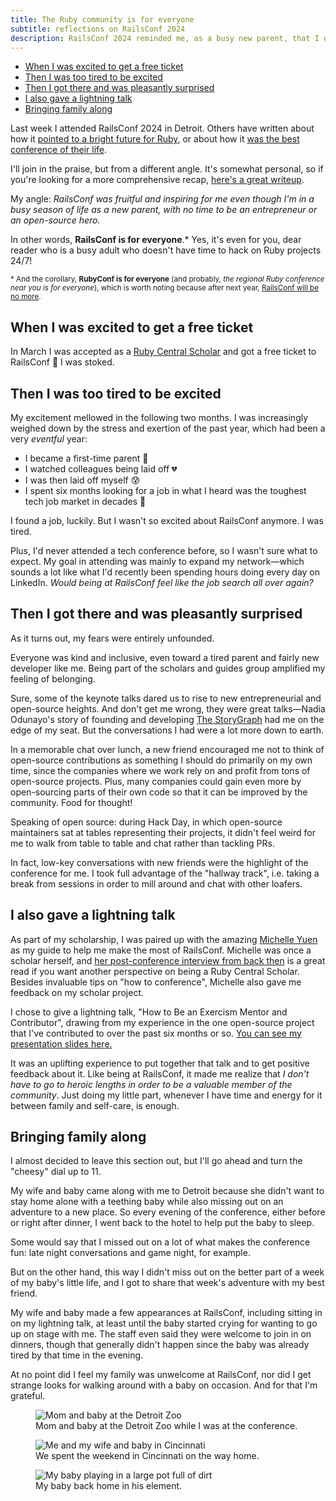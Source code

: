 ```yaml
---
title: The Ruby community is for everyone
subtitle: reflections on RailsConf 2024
description: RailsConf 2024 reminded me, as a busy new parent, that I don't have to be an entrepreneur or an open-source hero. Anyone can be part of the Ruby community!
---
```


- [When I was excited to get a free ticket](#when-i-was-excited-to-get-a-free-ticket)
- [Then I was too tired to be excited](#then-i-was-too-tired-to-be-excited)
- [Then I got there and was pleasantly surprised](#then-i-got-there-and-was-pleasantly-surprised)
- [I also gave a lightning talk](#i-also-gave-a-lightning-talk)
- [Bringing family along](#bringing-family-along)

Last week I attended RailsConf 2024 in Detroit. Others have written about how it [pointed to a bright future for Ruby](https://garrettdimon.com/journal/posts/the-bright-future-of-ruby-and-rails), or about how it [was the best conference of their life](https://www.linkedin.com/feed/update/urn:li:activity:7194766357358395394).

I'll join in the praise, but from a different angle. It's somewhat personal, so if you're looking for a more comprehensive recap, [here's a great writeup](https://yboulkaid.com/2024/05/15/railsconf.html).

My angle: *RailsConf was fruitful and inspiring for me even though I'm in a busy season of life as a new parent, with no time to be an entrepreneur or an open-source hero.*

In other words, **RailsConf is for everyone**.* Yes, it's even for you, dear reader who is a busy adult who doesn't have time to hack on Ruby projects 24/7!

<small>\* And the corollary, **RubyConf is for everyone** (and probably, *the regional Ruby conference near you is for everyone*), which is worth noting because after next year, [RailsConf will be no more](https://rubycentral.org/news/anewearforrubycentralevents).</small>

## When I was excited to get a free ticket

In March I was accepted as a [Ruby Central Scholar](https://rubycentral.org/scholars_guides_program/) and got a free ticket to RailsConf 🤩 I was stoked.

## Then I was too tired to be excited

My excitement mellowed in the following two months. I was increasingly weighed down by the stress and exertion of the past year, which had been a very *eventful* year:

- I became a first-time parent 👶
- I watched colleagues being laid off 💔
- I was then laid off myself 😰
- I spent six months looking for a job in what I heard was the toughest tech job market in decades 🫠

I found a job, luckily. But I wasn't so excited about RailsConf anymore. I was tired.

Plus, I'd never attended a tech conference before, so I wasn't sure what to expect. My goal in attending was mainly to expand my network—which sounds a lot like what I'd recently been spending hours doing every day on LinkedIn. *Would being at RailsConf feel like the job search all over again?*

## Then I got there and was pleasantly surprised

As it turns out, my fears were entirely unfounded.

Everyone was kind and inclusive, even toward a tired parent and fairly new developer like me. Being part of the scholars and guides group amplified my feeling of belonging.

Sure, some of the keynote talks dared us to rise to new entrepreneurial and open-source heights. And don't get me wrong, they were great talks—Nadia Odunayo's story of founding and developing [The StoryGraph](https://www.thestorygraph.com) had me on the edge of my seat. But the conversations I had were a lot more down to earth.

In a memorable chat over lunch, a new friend encouraged me not to think of open-source contributions as something I should do primarily on my own time, since the companies where we work rely on and profit from tons of open-source projects. Plus, many companies could gain even more by open-sourcing parts of their own code so that it can be improved by the community. Food for thought!

Speaking of open source: during Hack Day, in which open-source maintainers sat at tables representing their projects, it didn't feel weird for me to walk from table to table and chat rather than tackling PRs.

In fact, low-key conversations with new friends were the highlight of the conference for me. I took full advantage of the "hallway track", i.e. taking a break from sessions in order to mill around and chat with other loafers.

## I also gave a lightning talk

As part of my scholarship, I was paired up with the amazing [Michelle Yuen](https://www.linkedin.com/in/michelle-yuen-dev) as my guide to help me make the most of RailsConf. Michelle was once a scholar herself, and [her post-conference interview from back then](https://rubycentral.org/news/meet-railsconf-2023-scholar-michelle-yuen/) is a great read if you want another perspective on being a Ruby Central Scholar. Besides invaluable tips on "how to conference", Michelle also gave me feedback on my scholar project.

I chose to give a lightning talk, "How to Be an Exercism Mentor and Contributor", drawing from my experience in the one open-source project that I've contributed to over the past six months or so. [You can see my presentation slides here.](https://speakerdeck.com/fpsvogel/how-to-be-an-exercism-mentor-and-contributor)

It was an uplifting experience to put together that talk and to get positive feedback about it. Like being at RailsConf, it made me realize that *I don't have to go to heroic lengths in order to be a valuable member of the community*. Just doing my little part, whenever I have time and energy for it between family and self-care, is enough.

## Bringing family along

I almost decided to leave this section out, but I'll go ahead and turn the "cheesy" dial up to 11.

My wife and baby came along with me to Detroit because she didn't want to stay home alone with a teething baby while also missing out on an adventure to a new place. So every evening of the conference, either before or right after dinner, I went back to the hotel to help put the baby to sleep.

Some would say that I missed out on a lot of what makes the conference fun: late night conversations and game night, for example.

But on the other hand, this way I didn't miss out on the better part of a week of my baby's little life, and I got to share that week's adventure with my best friend.

My wife and baby made a few appearances at RailsConf, including sitting in on my lightning talk, at least until the baby started crying for wanting to go up on stage with me. The staff even said they were welcome to join in on dinners, though that generally didn't happen since the baby was already tired by that time in the evening.

At no point did I feel my family was unwelcome at RailsConf, nor did I get strange looks for walking around with a baby on occasion. And for that I'm grateful.

<figure>
  <img src="/images/family-2024-detroit-zoo.jpg" alt="Mom and baby at the Detroit Zoo">
  <figcaption>Mom and baby at the Detroit Zoo while I was at the conference.</figcaption>
</figure>

<figure>
  <img src="/images/family-2024-cincinnati.jpg" alt="Me and my wife and baby in Cincinnati">
  <figcaption>We spent the weekend in Cincinnati on the way home.</figcaption>
</figure>

<figure>
  <img src="/images/family-2024-baby.jpg" alt="My baby playing in a large pot full of dirt">
  <figcaption>My baby back home in his element.</figcaption>
</figure>
